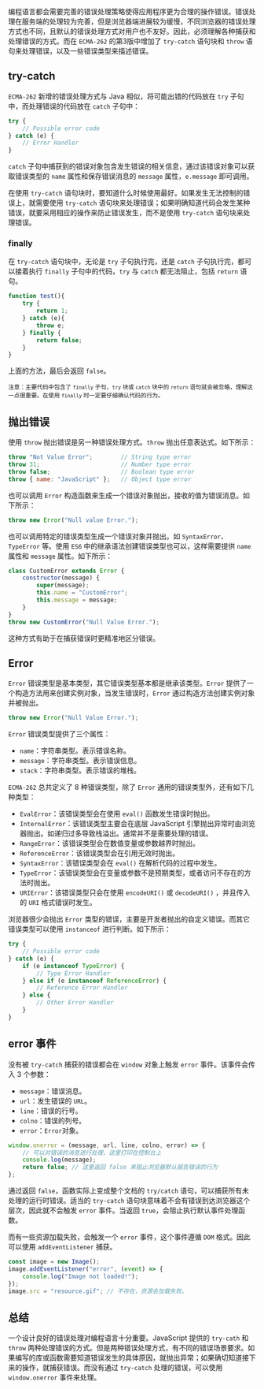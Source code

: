 编程语言都会需要完善的错误处理策略使得应用程序更为合理的操作错误。错误处理在服务端的处理较为完善，但是浏览器端进展较为缓慢，不同浏览器的错误处理方式也不同，且默认的错误处理方式对用户也不友好。因此，必须理解各种捕获和处理错误的方式。而在 `ECMA-262` 的第3版中增加了 `try-catch` 语句块和 `throw` 语句来处理错误，以及一些错误类型来描述错误。

## try-catch

`ECMA-262` 新增的错误处理方式与 Java 相似，将可能出错的代码放在 `try` 子句中，而处理错误的代码放在 `catch` 子句中：

```javascript
try {
    // Possible error code
} catch (e) {
    // Error Handler
}
```

`catch` 子句中捕获到的错误对象包含发生错误的相关信息，通过该错误对象可以获取错误类型的 `name` 属性和保存错误消息的 `message` 属性，`e.message` 即可调用。

在使用 `try-catch` 语句块时，要知道什么时候使用最好。如果发生无法控制的错误上，就需要使用 `try-catch` 语句块来处理错误；如果明确知道代码会发生某种错误，就要采用相应的操作来防止错误发生，而不是使用 `try-catch` 语句块来处理错误。

### finally 

在 `try-catch` 语句块中，无论是 `try` 子句执行完，还是 `catch` 子句执行完，都可以接着执行 `finally` 子句中的代码，`try` 与 `catch` 都无法阻止，包括 `return` 语句。

```javascript
function test(){
    try {
        return 1;
    } catch (e){
        throw e;
    } finally {
        return false;
    }
}
```

上面的方法，最后会返回 `false`。

<small>注意：主要代码中包含了 `finally` 子句，`try` 块或 `catch` 块中的 `return` 语句就会被忽略，理解这一点很重要。在使用 `finally` 时一定要仔细确认代码的行为。</small>

## 抛出错误

使用 `throw` 抛出错误是另一种错误处理方式。`throw` 抛出任意表达式。如下所示：

```javascript
throw "Not Value Error";        // String type error
throw 31;                       // Number type error
throw false;                    // Boolean type error
throw { name: "JavaScript" };   // Object type error
```

也可以调用 `Error` 构造函数来生成一个错误对象抛出，接收的值为错误消息。如下所示：

```javascript
throw new Error("Null value Error.");
```

也可以调用特定的错误类型生成一个错误对象并抛出。如 `SyntaxError`、`TypeError` 等。使用 `ES6` 中的继承语法创建错误类型也可以，这样需要提供 `name` 属性和 `message` 属性。如下所示：

```javascript
class CustomError extends Error {
    constructor(message) {
        super(message);
        this.name = "CustomError";
        this.message = message;
    }
}
throw new CustomError("Null Value Error.");
```

这种方式有助于在捕获错误时更精准地区分错误。

## Error

`Error` 错误类型是基本类型，其它错误类型基本都是继承该类型。`Error` 提供了一个构造方法用来创建实例对象，当发生错误时，`Error` 通过构造方法创建实例对象并被抛出。

```javascript
throw new Error("Null Value Error.");
```

`Error` 错误类型提供了三个属性：

- `name`：字符串类型。表示错误名称。
- `message`：字符串类型。表示错误信息。
- `stack`：字符串类型。表示错误的堆栈。

`ECMA-262` 总共定义了 8 种错误类型，除了 `Error` 通用的错误类型外，还有如下几种类型：

- `EvalError`：该错误类型会在使用 `eval()` 函数发生错误时抛出。
- `InternalError`：该错误类型主要会在底层 JavaScript 引擎抛出异常时由浏览器抛出。如递归过多导致栈溢出。通常并不是需要处理的错误。
- `RangeError`：该错误类型会在数值变量或参数越界时抛出。
- `ReferenceError`：该错误类型会在引用无效时抛出。
- `SyntaxError`：该错误类型会在 `eval()` 在解析代码的过程中发生。
- `TypeError`：该错误类型会在变量或参数不是预期类型，或者访问不存在的方法时抛出。
- `URIError`：该错误类型只会在使用  `encodeURI()` 或 `decodeURI()` ，并且传入的 `URI` 格式错误时发生。

浏览器很少会抛出 `Error` 类型的错误，主要是开发者抛出的自定义错误。而其它错误类型可以使用 `instanceof` 进行判断。如下所示：

```javascript
try {
    // Possible error code
} catch (e) {
    if (e instanceof TypeError) {
        // Type Error Handler
    } else if (e instanceof ReferenceError) {
        // Reference Error Handler
    } else {
        // Other Error Handler
    }
}
```

## error 事件

没有被 `try-catch` 捕获的错误都会在 `window` 对象上触发 `error` 事件。该事件会传入 3 个参数：

- `message`：错误消息。
- `url`：发生错误的 `URL`。
- `line`：错误的行号。
- `colno`：错误的列号。
- `error`：`Error`对象。

```javascript
window.onerror = (message, url, line, colno, error) => {
    // 可以对错误的消息进行处理，这里打印在控制台上
    console.log(message);
    return false; // 这里返回 false 来阻止浏览器默认报告错误的行为
};
```

通过返回 `false`，函数实际上变成整个文档的 `try/catch` 语句，可以捕获所有未处理的运行时错误。适当的 `try-catch` 语句块意味着不会有错误到达浏览器这个 层次，因此就不会触发 `error` 事件。当返回 `true`，会阻止执行默认事件处理函数。

而有一些资源加载失败，会触发一个 `error` 事件，这个事件遵循 `DOM` 格式。因此可以使用 `addEventListener` 捕获。

```javascript
const image = new Image();
image.addEventListener("error", (event) => {
    console.log("Image not loaded!");
});
image.src = "resource.gif"; // 不存在，资源会加载失败。
```

## 总结

一个设计良好的错误处理对编程语言十分重要。JavaScript 提供的 `try-cath` 和 `throw` 两种处理错误的方式。但是两种错误处理方式，有不同的错误场景要求。如果编写的库或函数需要知道错误发生的具体原因，就抛出异常；如果确切知道接下来的操作，就捕获错误。而没有通过 `try-catch` 处理的错误，可以使用 `window.onerror` 事件来处理。